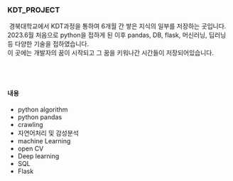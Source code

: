 ### KDT_PROJECT

<div>
  &nbsp;경북대학교에서 KDT과정을 통하여 6개월 간 쌓은 지식의 일부를 저장하는 곳입니다.<br>
  2023.6월 처음으로 python을 접하게 된 이후 pandas, DB, flask, 머신러닝, 딥러닝등 다양한 기술을 접하였습니다.<br>
  이 곳에는 개발자의 꿈이 시작되고 그 꿈을 키워나간 시간들이 저장되어있습니다.
</div>
<br><br><br>

#### 내용
  <ul>
    <li>python algorithm</li>
    <li>python pandas</li>
    <li>crawling</li>
    <li>자연어처리 및 감성분석</li>
    <li>machine Learning</li>
    <li>open CV</li>
    <li>Deep learning</li>
    <li>SQL</li>
    <li>Flask</li>
  </ul>
